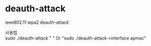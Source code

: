 # deauth-attack
ieee802.11 wpa2 deauth-attack


사용법<br>
sudo ./deauth-attack "<interface> <apmac> <station mac>" Or "sudo ./deauth-attack \<interface apmac"
